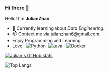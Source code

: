 ### Hi there 👋

<!--
**JulianZhan/JulianZhan** is a ✨ _special_ ✨ repository because its `README.md` (this file) appears on your GitHub profile.
-->

Hello! I'm **JulianZhan**.

- 🌱 Currently learning about _Data Engineering_.
- 📫 Contact me via [julianzhan6@gmail.com](mailto:julianzhan6@gmail.com).
- Enjoy Programming and Learning
- Love &nbsp; ![Python](https://img.shields.io/badge/Python-3776AB?style=for-the-badge&logo=python&logoColor=white)&nbsp; ![Java](https://img.shields.io/badge/Java-ED8B00?style=for-the-badge&logo=openjdk&logoColor=white) &nbsp; ![Docker](https://img.shields.io/badge/docker-%230db7ed.svg?style=for-the-badge&logo=docker&logoColor=white)




[![Julian's GitHub stats](https://github-readme-stats.vercel.app/api?username=JulianZhan&show_icons=true&theme=calm_pink&count_private=true&rank_icon=github)](https://github.com/anuraghazra/github-readme-stats)

![Top Langs](https://github-readme-stats.vercel.app/api/top-langs/?username=JulianZhan&layout=compact&hide=jupyter%20notebook)

<!-- ref: https://dev.to/envoy_/150-badges-for-github-pnk  --> 
<!-- ref: https://dev.to/envoy_/150-badges-for-github-pnk](https://shields.io/  -->
<!-- ref: https://blog.csdn.net/qq_44231797/article/details/129251980  -->
<!-- ref: https://github.com/anuraghazra/github-readme-stats/blob/master/themes/README.md  -->
